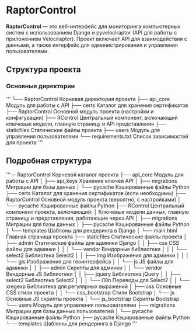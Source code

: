 # RaptorControl

**RaptorControl** — это веб-интерфейс для мониторинга компьютерных систем с использованием Django и pyvelociraptor (API для работы с приложением Velociraptor). 
Проект включает API для взаимодействия с данными, а также интерфейс для администрирования и управления пользователями.

## Структура проекта


### Основные директории
'''
└── RaptorControl                  Корневая директория проекта
├── api_core                   Модуль для работы с API
├── certs                      Каталог для хранения сертификатов
├── RaptorControl              Основной модуль проекта (настройки и конфигурации)
├── RControl                   Центральный компонент, включающий ключевые модели, главную страницу и API представления
├── staticfiles                Статические файлы проекта
├── users                      Модуль для управления пользователями
└── requirements.txt           Список зависимостей для проекта
'''

## Подробная структура
'''
─ RaptorControl                   Корневой каталог проекта
├── api_core                  Модуль для работы с API
│   ├── api_keys              Хранение ключей API
│   ├── migrations             Миграции для базы данных
│   └── pycache           Кэшированные файлы Python
├── certs                     Каталог для хранения сертификатов (если необходимы)
├── RaptorControl             Основной модуль проекта (вероятно, с настройками)
│   └── pycache           Кэшированные файлы Python
├── RControl                  Центральный компонент проекта, включающий:
│   Ключевые модели данных, главную страницу и представления, работающие через API
│   ├── migrations             Миграции для базы данных
│   ├── pycache           Кэшированные файлы Python
│   └── templates             Шаблоны для рендеринга в Django
│       └── main.html         Главная страница проекта
├── staticfiles               Статические файлы проекта
│   ├── admin                 Статические файлы для админки Django
│   │   ├── css               CSS файлы для админки
│   │   │   └── vendor        Вендорные библиотеки
│   │   │       └── select2   Библиотека Select2
│   │   ├── img               Изображения для админки
│   │   │   └── gis           Изображения для геоинтерфейса
│   │   └── js                JS файлы для админки
│   │       ├── admin         Скрипты для админки
│   │       └── vendor        Вендорные JS библиотеки
│   │           ├── jquery     Библиотека jQuery
│   │           ├── select2    Библиотека Select2
│   │           │   └── i18n   Переводы для Select2
│   │           └── xregexp    Библиотека для регулярных выражений
│   ├── css                   Основные CSS стили проекта
│   │   └── css_bootstrap     Стили Bootstrap
│   └── js                    Основные JS скрипты проекта
│       └── js_bootstrap      Скрипты Bootstrap
└── users                     Модуль для управления пользователями
├── migrations             Миграции для базы данных пользователей
│   └── pycache       Кэшированные файлы Python
├── pycache           Кэшированные файлы Python
└── templates             Шаблоны для рендеринга в Django
'''